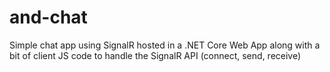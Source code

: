 # and-chat

Simple chat app using SignalR hosted in a .NET Core Web App along with a bit of client JS code to handle the SignalR API (connect, send, receive)
